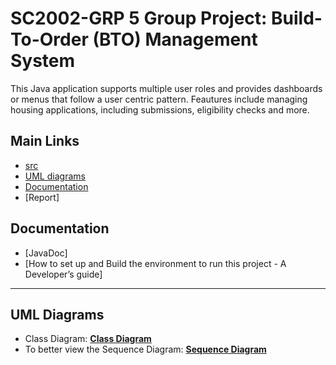 # SC2002-GRP 5 Group Project: Build-To-Order (BTO) Management System

This Java application supports multiple user roles and provides dashboards or menus that follow a user centric pattern. Feautures include managing housing applications, including submissions, eligibility checks and more.

## Main Links
- [src](https://github.com/R3izorr/SC2002-GRP5/tree/main/src)
- [UML diagrams](https://github.com/R3izorr/SC2002-GRP5/tree/main/docs/UML%20Diagrams)
- [Documentation](#documentation)
- [Report]

## Documentation
- [JavaDoc]
- [How to set up and Build the environment to run this project - A Developer’s guide]

---
## UML Diagrams
- Class Diagram: **[Class Diagram](https://viewer.diagrams.net/?tags=%7B%7D&lightbox=1&highlight=0000ff&edit=_blank&layers=1&nav=1&title=SC2002%20Official%20Class%20Diagram.drawio&dark=auto#R%3Cmxfile%3E%3Cdiagram%20name%3D%22Page-1%22%20id%3D%22e7e014a7-5840-1c2e-5031-d8a46d1fe8dd%22%3E7X1bc9s4tu6vcZX7VNlFgvdHO06mc6bTnYk73TP75RRtMTYnsqiW5CTuh%2F3bD0ASFLEAEiBNEJTEnqqJRYkgCKxv3bAuZ86bpx%2F%2F2MTrxw%2FZIlmeIWvx48y5OUPowkbIw%2F%2BSSy%2FFJcfxrOLKwyZdFNdqF27Tv5Piok2vPqeLZFteKy7tsmy5S9fsxftstUrud8y1eLPJvrM%2F%2B5ItF8yFdfyQMNMgF27v42XC%2FezPdLF7LK%2FafrT%2F4uckfXgsHx0iv%2FjiLr7%2F%2BrDJnlfl81bZKim%2BeYrpMOUjt4%2FxIvvOXIoX8XqXfkveZMtss2VHcN6eOW82WbYr%2Fnr68SZZkmVn1%2FNdw7fVC22S1U7lhn99DX78y0%2Bu%2F%2Fz07%2Fv3%2F%2FSCxLsOL1xUDPMtXj6XK3WG%2FCUe8HqRfsN%2FPpA%2F6aW7DbyCH8f8Ll%2BG3Qtddbwia%2FIn2a5kg3%2FxJVvtbsvvbfx5u47v09XD79maXLDwlV18RzfILT9X%2B2K7xYWP2TbdpdkKX1omX8iTH3dPy3LI74%2FpLrnF45JnfMf0jK8t47tkeV3tZL4b%2BNt8J%2FCk0uWSXjpDju%2B%2Fw%2F9Vr1Nf4XLRvyWbXfKjdqlc8X8k2VOy27zgn5Tf%2BhUllMCJ6OfvNSp0g%2FLiY40C7YhCLC4J56Eafr%2FN%2BI9yp7vsujfsrjfeepTkEd64g5GHA8kjEJAHsgTkoZE6gkbqWDP75%2F%2F1TJjX9VO8eUjxal9Z6x%2FVx4sd2bQrN7%2BEl2N3ES%2FTB%2FKre7xe%2BW7vR%2BBITvicPSu%2BuC%2F244qIkU282tJduM5FSPXdkqzXxSLefD3fPNyd4xXDS2LRf34q%2FiXfIM8rPtT%2F%2BOkn4SSv1utleh%2Fjx%2B2p%2FE5A%2BWt47XFDXouKRjqsXX%2BC6K2zDQbHRfnF1TZbkt1rWTzJJpE3x5vC%2Fn%2BxTfyYF3HxsgWcyL1XtQuTf1eGIAtecNX0qmdov7PndHxMWKsp0%2BIqfkqK4W93G8wpi9%2BvNuk9f3Udb7ff8QLz3%2BS6E7mYEqJ%2Bk%2Bs2m3QXL2938e55W7%2Fhp9qmF4sjp%2FthN%2Bkh2dVo8PynTmQ57FS27FTasFJO81uGCXrMpfqULRO6RnTLx3r8m8fk%2FutbTPfp3TLdvZyvN9l%2Fc92eTOb6998%2BZpv8c05xX5bx7veXdcISW%2F7hDhsKSTzevraoPbUHA12GCH2818urQsrd5OLvupR5VA%2FJ8K%2B%2BLHMbgWgVA2sm1%2Fn%2FBtJMXCtgNBPbEWiuyBcprqE2zSScNZM2afDzzfVvX76k98nmMFWTLjBt10zIhVG4xQUWqph4ksXHgrmVwvKXdEvUw%2FgpBzH5IeF3Jf%2Bj19t2pfjF6m5L%2FrlYJ6sF5oefkgc87qb2zt2fw7O1w9t7LFt4Up%2B6qnZ%2BoroawAdVRl6NED3T%2FcgjbdJTjhcLsMK8mlV8NqKB4ukJVnRSU3yMt79hvWiJ5QmeJhYiG6ylKS7m2JrpdUrnmk%2FMhtMqmQf%2BgKYy4w42yJFr1A5VlqlG7Xu8Ru14Lq9RI0ebRh1NQaNmL0xNkFvMG5FRC9IjG0cI7GJbUNhVDr1E%2BLI%2FS0Tx4bwzfLOb6w%2FxCislG8kbHrEl8pQvwNAWwIGuRqGbA5qYGnnPunkumD%2BwhDtxPZed7aR0yE3yhBWRCU%2FwHit9m4btHncmi3S7XsYvYK0Meahn5bT8NrBsoJx6lkA5pS7gcdy9VD2e3b1iqcVw5WNXss4I7RXDPtOL93gL8h2sZG71ys8qyzDk%2FEpu%2F35Rnw3jxR15Jr9yKo2Z6awIr8Ck85hliynM53mV7rboU5Y9Gd%2BpfCrOJKayxfwYb8pHrPEmtcXB0iuexJycicypdur02zopjeObeJeMprQchkVVX6g3y2ybMCvVtHVGLKEDWdCsOO66XWbUxdDOLua1bF7LdPtHuk3vlkmTU9zA4pVupPK9eR%2BK7seX9NXovmJOXMf3AWAa2CXvss1TvCu1iPRpvUxu9lePSt%2FFxulevT%2F%2F2KTS5V6qRgWLfNsu2MkvhArRmybOMnVstysN1ftCrSt33xUiSyDaa98KBVrh6muAL%2FmygXmTr3JeBFnRT1Nj7PnZODVxqL%2FEnL7KTIjAwpQHaZvsDgUZ9dWC%2Fm6xK9AYpf1aY2nczhqity2YVhPbNRXp%2B7li45OA55aZUc5zq1mZWqJbKAvpSpk0KYu14qe2Jn%2FWpmeUrpzJ0ZUzUbpypktXzqTo6or1pNAlk3gI9K8YnBexO%2FZTm8Bq5drnFJermNgE1qsy7%2BkqjR71hheGTuFb8e8vdeXeDA2V5nvLOb9hG58eVNOIVjjh0WNXqwmU9ltl3JVfGN7JXzErN3h0Tmdh0PzaZcUT32WbffJmur3FlziLmpmgxd5cvorp1%2FiSlUEaxmcyh0T4iObilyERyBaERHii3PxAW26%2BZ08hJKK48ClZZ5tTCD3YJPdJum4O7PxUfK8uMg9vDTBnKLb7HLPTr8mipvU1Lgubkl1bmp%2Fa1mb4AK9y93KOtt%2BqmZ%2BOHWLmgvwH5AjyH2xhRjHSxk%2Bb6x%2BNzk%2Ffrv56Tsk7HT1DPZt4LFdS7MQEYrniqtZMPcXZeGzZGZd3ZmY6T8l2WwXdmw0rY90epmaxSdbLF1XL4fA4BxaoJZc8b0YGTYEU0ml%2BUstTzbgqyVvKXybhUd97F1c7UE5nGue7dFLG%2BU2ZNVOQz4TOJemMnrYPkKjNLRNhg9PwUudGAOaLE9qxYj4ctza4Y7OhUjl%2BIlofkxoqolwYYekjh2bRDG%2BoONMxVHgj%2BlgNlUrJ%2BJXLBDVsD0wlu4NNeTVkBTQl2ZqakKiWnam5HEJe0hGxjNxRmrNHvhxk7cKI9sYs2Js9kJbDC3Y7Enkg9SW5utMR7OIiqkcv3Kdh8k7NtzYlIbZlRHv%2Bd4eZHB5t7mtR1wsL9%2FF1iXcxTwzh1nRcJ9jsc%2Bowq3flNk7FhUGCXnOa2U%2BoKyoH96mUExLRtZkoLbhp2%2FFDtOgU8vhfg6FiNW52k%2BzidDlro34ESq4gW6CNOo5AG0X64ouaO8MMq43mVxfJfVZVM8aLn2yWab7srbrqdDOsKibYSXWezMJWF2pBPOynZPX8lOCBMz4%2BWBz6xC3ApPev685NV7EMG7jxx7e%2F3rz%2F9R8D8%2F6mp91%2BfvPm7e3tu8%2B%2FFCv%2F%2Bdf6lVGmcP3bb%2F8c74XJ097ejPSwP9%2F%2F%2FvPNp6s%2Ffz1F6RnYLis97UjkyxEWLNMmPX2R9AT7kKwWV6SfIf50t8zuv%2BZclTZMtP3i47t88W8sdgPyJU4W5Rd47TYv%2FyYfLi0rohf%2Bk1%2FwfZteuPlR%2F%2F3NS%2FlJsnHZakcvLZIv8XPB%2FX%2Bku%2BKBXvnpP3Rs%2FPf%2BQeTDS%2F2pH5NNileYyKf8YuP%2Bb7PnzX3SssK0N9kOIyTZtfzQdsshkwVtDNlAUKLgw02C9eb0W8JMTkQu5XAfs9yvXql2VWXnqnkK9B8Wb1retyc7fqgQFuZDERiqWAtuKExl8UvtZ2vyg23LpD0HdHyhfef2kCjG3AOkWsZXYMYfEzMVBbshQ8MYQn47HeMPkIz7YOgVpB8qkj7FiBHKDyDle%2FBIXJnyoX3ED9VA%2BYORpqgRon7S7Mhci5ui8lmVCIiiUIcIGJidRwfBziNYud%2B1ehJ1YKGR2HlgBw0ySH1u4A49AiAStSBoRtkijZ%2By1eL3R6Iv18BlM8hDrhrWUB1stirYHNtmwWbZkQRsQuCMK0BoCJEUbJ5BrAUu0OsR1%2FxCGWu%2BJRtqKKx50JVH3XZakWPbouyVZuhkeVWrRszg0dTMjcBjqF%2BDmGkkcjntugZp1%2BbiC%2Fqq%2FQHsG44sRTkxGHE5zYEJJ9sa3nGGaw0fVu5%2B2vubUk%2BdNB1RfrEXWM20%2BSoPhu2IzDFD4SjlwesbTBibbLk8ia6W5WE%2BSbbFhJxtyvDwj9zlcQNOCaTgnK6EX400r%2FvnDcHeVXMMzxFRxRnisXAwLcrVKbqx5ujZYTTNgm%2FeHTvHtgISlE6iCVJRffUQeiDto5PuSO5gLaRbFKw00qQIkb%2B8yzag69H7m1q8eVMgmqnqXGDOh4KmTmvL1B0%2BE9etmkTdcy5ACMQDgmhkzVP5nu4eF5v4%2B0owodHp9FPy13Oy3V1n2ddaAH%2FrNI771DeEFrZtU89LPWZKmJqn7dTXdkTnBIZsps%2FbZHNSBtMzfmGoXX1mrx3VC2O2wO7xuXwFRgzsXmb4d%2BeyxpnXUAUg8x1vkveP8erhYzmbfP3qs2jq8Tmz39ALIftFiuxXX9CN7YTTYb9lZY%2BT4sCvcMVMzXN2eKu%2Fr4hTkwhK%2BUL5imD1VrRQI3ryhC%2BgupcjCrbt891TSiv3nIuyqhtLCxnIPkkW1VwPzrrtvaYDGa%2FkHfDKsv%2Ff1tE4WSa7ZF7tUVb7MFa3XuYrTVqcinuqEXsU50VWXmSBD5JzkM4bMPAGxMvlEW%2BAMKhBr%2BRWe%2FCRm5kRjXWpzExRM3pqizKZkdoKcFX5JvXYqsVDQkNWss3uMXvIVvHy7f4qiKHa%2F%2BaXrAhrwRf%2Fm%2Bx2L2UIVvy8y9iNEYcFSyIVjceqV8FD8sBeRzVgSzk465XbPKEK%2B8ArpuRAGH2SZy35ovHdFkslwYmpYrbocdjoF7Db4kjS5IJ3wxqqbCPwppqay9QL1h0R3ZdHFVyz0bJtseSMAH7DblzRcbdhGcctZCPswmSwSSmZDlxcUyVQqkOW6axPNSXxGY%2FRMtz7qtKmK4J%2FqGNrKrtHCjlnS6U6NsdtIfkhSG2xLUEcBKImC2MhwTyCAVXn5oO4OWNggF2PLJAxgASnr4GofCXJdta16aL0vQmaItikTZfpjnc0vcIUGf0F36XL5DN%2Bj841hg5Sedwk8eLN7R%2FnGFLJx5gQOKfQ8P7EUih412feDdxdiwT4YbmWNI1a%2BkFJ9aRFY1%2Bz5iewWpaCkDxuKRVZoBiAEwWXHsexGlp%2BoUttPItOawo86%2F1q%2Fbz7A9%2B5KMtqHT%2Bu023%2Bvr9%2Bev%2BmyVCZepAV1kUW%2BWBEq9juNtnXRAQineBygAroCjRAIbT0JQ9OqUkFFpX4t7fJbsfaCEcKq4sV2WE8g8csm4SfDRwBvsc791BrKz62xy1d5SVQ0acseypm9G6ZxQY9gD%2BmNZ9yfZypzKdcn6nMZ5ttdlfL9SMWCrmsUZBSh8pJsIB%2B977GO89H9qbW%2BJipgsVbMI3VdFyEHylbpWtjlrGWLtVqUinL7s2t1cFE0BBfa1040X2VsTsjmXoHs6pbuKrfaqvaRpXzssqIta65zMQ6FLEyqzoT68Cc1ZmJVQNndWZi1cFZhcQ6r2JHTjoT53DLmm5vgf3L1yKYV7YnwXJLe8csbbcaORNwjev0eXvwAJzGgNejHkQdc7j66wM6vec6iVqjHoIAJJ27biDYdWGrh9DXt%2B0TKvpxVYZZf0hWzzWyuhua787x4s3vN6j8cvBgJIujLACULI7b34wHW6Tb9TJ%2BOTcSqEq4RrxaLJP8MN7YHDbPK2PPJtQmf%2FhxqxdceRM3CB1O0lTSh4mqpDWgNAiaCZU3%2BbjJntZ1c%2FRIOfDF9j5erWhZoNvyw1G9Iob9Ot%2FN8%2BaM%2F7HP3YoJvV%2B1zSkdraJMNaGbeJe0zIh8PfaUcocGO6fSxyH0Gp0MC48sy2NYuFfl7dZThz0BC69%2BqIGFTyhGmtoKf6TJd1r0drYbjoSlE7uhDLxqDF82XseYTPJLPTqvnOo79tqRbU0j8M77b9gbpZUcL37H2QeoFBIyf7diTvu3MKNcOM%2FrBRbUxdJszdhZRo3cThbucWsJIUykcj1B7xVX1HqFayE1nJZApzAFLaFN2KZkmC9kJw85ler95%2Fdvl8lTsjoBc%2FZ%2FzTGe%2F53ZTq16OciH8mzBSYYwZyPSmA3lT6zizW9rUPL%2FSFF58TV5MaAKXSyS7f0mLRbZwOOxClw9OWcLP%2Bcc4vjca3taPud2mmjujfuQVzvpsUqDB5v%2FM3kxFYKPn36zXx%2BDs7i6r0%2BAbkV%2BFn%2BCIiyqKglQzTkS%2BddEpfk0VoD3m0MwZs1ZT8Yyz46mJKXzgBrBQJQer1C7unqekndkff1q4TrHhncf%2BtNFNUdsUaEZfRFXvjcduN%2BmT%2Btl0seBrh0KxM%2Ba5eKzdAt%2BiNcsP6orHIzmLWBHvSFVLZk08m2kdSEDxItFqZplNQVsvwYCS5WZKhmDNarbXom7lTeKm9bo1csuntGJcTEnYA1v1xMEjrqiwFHb1mZ3B6LADrARg3Vvr8oIo3odYfpVQx3hfcv3KLLP6j3fL8PQP2vv%2B55%2FMluG2FOtQuyW0Tsmusb7EdfqHfqYlbvGW6FsqIau8ZjI4pfaz9bkB9u2SUcOeFLpLW%2Bamx96cG5d77DdkLkD%2F1HMe9jG92Hzaf0joizTury0a8x0%2FwUPYUxTvxCyZ%2FFJmWmlbECe%2B5QuFmSM602CpWF8l49HMFTuDR68KEElQxWPHwk%2FgnyVZEKsVsn9rpzEWakDNvLbC8ww7Mhnt3sQsNgRMyik7uzLl22yAzQyDFUEIqrQzq0ty6%2Bz60vH8tpZtqD0O8PGfZaN2657RGyc8gsjbDzwh2LjChKhgY0PxwORAWpnKB21E%2FrIFIgMEhas9YpcGKmmTFgB0IORR5n%2BaIQlKhGmmbCwOLLyX%2B6py34NH7UvreL2PR%2F1vPAA%2BChS5KNG1eEQMj8X9eajUB3mhhpKHeYw6jlO%2B9y4Cs50bpqVW5GrXBf%2BKsWDBUvgybBSAtdmMeuhzpidqqLimANYUJUFp7RaOVQ725suxKoNi0tqlyciX3AzPZcbX2%2Bw1LGHU02bRqwQkBD1oKQ4nCr8WnbtROwBgR0GQT9q8j3IRKmHYDxq8gXUJDD9%2F0930x9a8QJXQOlXhY6Au2y3I0UQBzLzKWLENn0Xt%2BqFPQhDQsymO0Ah1WjSh80p3CPs9qZwMh%2FOdg%2Bz2xfsdkP3usbtjpoTKfe7aqtvN6cl1aUKqyJtMePa0V8v0vgpWy1%2BfyRHksVX9LcuvVDXtqQCSpV%2FKAqyytMv0c6oIqd0ljCyImYpiknavUIqJgHLe6HEPAwoOI%2BPHfY1ergzAH6ooYwe3wWiP%2FLaPfqBBRt7gjtYo4fnHbYDbh%2BPeagcCmDmcWRnAtFgZwLWZeSwJwIDqQ%2FgSOBiNP0BWQZ8WZhZo6jGdXPfVrtZvOfzQSeDxbw9bVNlcNIeq4jjuFZf5h1B25wfaiDmzU06Qu282%2Fct1HaDHn8VsqbcUwwW10LO2aEV1%2BIIzkWiFj2uKGPe1Rbih6xJZMxPt3QgiVT7lKwJnWVkvScWeqgha2S9XmJNaNWcJn1Ff9EYTq01rQXrGel9smmc3s83178VPzEzv6d4FT%2B0z%2B9D8RMz86s2%2BJ2wL9uom2hyCuU%2BdZ3C4UG6zJDac7FzCQkQjti6QUVP6F7LN%2Bx7LbN4Qd7NUJkB8viKGxqcQ8nvDM6g5GiGZkCyx7htmJrgKuYJt2py8ouWSGf3c3JijJR0jr8lptFH5mAWfWQGRtHXYhCeTLZmgIC%2FFbm8beeI6g04tJnk8KYdHXkK2VtlRaKTsqQmXh%2BMzs%2BkDp4Xiso2T%2FGufHqe5Hezv3pUFIG5NYeD85ZdGLEfINHhaK208%2F4WbM1y6KreGBOe1WsbmUG8oOtu5vmb5Cmr1iCfwuiqO9yAyXFKZpp3L7Xui%2BmKFtljpnh6%2Bk8AI8oE9ZYc6mtmyrxpaxyB7AmVWyrtFHJWcVI6ULx%2Fb5k%2FuTkjfiSPKJnASXgDhcR4LlmFkZWR2hy35%2FIzibjJtVPTSBpvLvWR8oSor9puTIFhlmqYWZADM%2FxQ9v%2BlWkRtInVqKsarfWlK0Zr0%2FPY%2BTGYjp8cuublev1ReuD1SmUWttCR27rN%2Farw6vDBBy%2BH9U0hUTAxFuspyIBtNRz97u%2FrrOd28nJRuluTvnDQKunJN1JnM4a1BIRfKFz1PyhfO16O8aNAon9y0MNsvHp8mLfKpA9kcOdN1YfFzaiTXma6ooptt6WO63dJS2RSKfURtEcRKI2qRe9aryEYYhGevKLJhRWf1KFs8fHVhurnhVcTdpENt%2FQiEK7rQT6OcJmFbkpGGypKAcPNGiZu1u%2BXFDgqoGphUQ9PPOsSlTxYYoUlggOozft8aIYGNJCMNBQwHVsP3vDGAIUrxHU3SRPUyJKSOiETS7KVK6ILSTVb%2B0M5ixXxWRwdEqWbn6SiTAGtG9s%2FIg1EYthvpgVTgIDZBjmK3eWqhGOyaMShKvNaMwV6ipqFsZrtUGxlNNJ5m2tXRoFTBA%2FeEkw9plh9qKDjBzvO%2B3w4nHwWtN%2BiCk5HShL3qyAaBw0qx6ABsI%2FU0xAqMRiRWBORMAMWMssSKHMSqZprKyEY2QFgoqQkbQAMQ3KAJYVWxjFER5rr1TF%2BLVp1TwZkXdCvpME1N0aYZ41MHHjDxw77GVwgLJHAjDQS80AHyOAwlwAtppUjxDbqAJwqWGUtTvCRFrlmbK%2BhV9fwg1EjlymKuQaTBgnN2BAvOKcs4D6qR3FBDYQ22%2FfNlWHOh3im9IYDvEknucGDed%2Bc7iBk7BgdAI4reugANGAF6adm9hWgJ%2Fbw6QF2aS5yjByV%2BbXNMIUSQKViw1Ziy%2FHW4Uh5wKM0lCBEyeRKGwElYFPgTp9EqXMOMjxD2tAj6OwlhqLIuv3sIpUsgqfwSwMr28hvgsozjVkTNfcHqtbiKK9t1vDoTBn4IK3zkBToIreV1ORAt0OF6jfU5arEFxbO4aJ1OxQWBDFvE28ccwLYash2XLYBuoe7Spy4eu1iX0%2FXWGOQdYQRA0vt8IYK%2BVV0F%2F%2FgHSY4XQg%2B%2B4zh8oNsR31CtWlDIIMzJq3n2bTHA2p1IVjF9qoqhyWCRIITKHOoLsdCC5hI31FBnDrbf8KTmA3t4hzPKqQNSqZ58otK219mIu%2B%2FFRGW0I4H9BA5H1E%2FzbaPH%2Bb4lVmJfL24dXaf50KsjkbbcxMYRtipVtU%2BUDfTrtYlgcyHLOgQ%2BoByHYJYPwDN91DcOgTuK5EYaLAyBdtSozjzb%2BQDMqhnnpEalQPaJ8oE%2BbGDSBoD6aZE62EvqJeyOqhQ6zO6qshHVlnv7irlDF0VXcWeHHeffDiRmN9dNoOsNNGZdUpZ%2FhBrrTnO1BPP1n93yc1UAOjf5D6oAtG15ABCoOuirwS%2Biso1JwtRX%2F5nGH83brmvbLeg1CH0%2B99YV5t5CPWfAbRd1VDCUe%2FtLhoe6JtsSn0Te7fM22bzBMNhkyyWtk%2FWZvTZS4ZPtfbxa0Snclh%2BOarHPEEte5%2FLFH7HQySLdrpfxSz5DmlBLJjPaDObaCIRD21yIjsML5iq3hEnUhV3VBuTQY56tTOG8UW7hOAbPOGxsBaMGKulq0GCdAPYkDjWFxAmmHUhyK0IYhQDv0OTXcOZjjpZwIebI8%2BwVAQVO5HeB%2BBQcnlRZlXMI5cyrug%2FE4Xj9YA2rYF90u3emiEBKcWMNxzM49iTJFok86AjpfIeMLUWO77TdYNJ1Mp%2FMNHKuDp1L6znYTlhnUlXvvaNhVK5qGG%2BdUdn6GBUXwfEKRsWFcOhjVI4XgkfJjmx87kW73hHIUr2rjRLfYJJRNR8dzc6%2BRtx3KIMcgq3fk37dkrRFNZ%2BQp8%2FbR583BW%2Ffvnj8DRYl11m8WZyAzw8THV6h22S3w%2FRfVtx7x147qhc%2BQ2ROgr2mzQWKJah3EiB6jYprtFajt1auMf%2BpoMsI%2BXUsLL4NC5LCu57Zzo%2FVXODvyvJ8cNpv4WXiVywq4q3ututGEj9uZ1sAyychS9QpxxEwSNvV5mtzm88%2BTfDHfX%2BMRrZ418GEGL1n6szYj5qx7yl0z9WZpi91Ep4aVy%2BfAafzkbvcmbefHC8PfVoPp%2BLl1Idb5%2BXCAqcw5W5AXo6mw8ur8uczRzxqjsjvc2Mh%2FD5cqBtfVOVZqrz5JHlb5MCGjpYgWEvM22B04oC8bUJRO5iij5%2BZVW8tcoUdxftdb55Xty%2FbXfIkbx1z3JC3LQ%2FmGbgizHsCzEMH94CQF1WpMAT5D3Fab9syY35mNh2ZzROmoHP841ItLPureddn3s2pcx%2F8H%2BQ%2Bgii06sCPbRehj%2F2IotDmo%2B3a30XakHK9yCgC1cVdt1elu5FPtqkYkpf6oDqqkSA92wKpQsjrWyHStjhXtQvTMHSXqHJFgSXNZN1UoooNBVUuymhHXHpsKCPVKu7D9usFrkgAh4XaMdIUtmaa8lVjOqr8fDPhqTDtHk886Ev5MBoE2doiOLhpW5LwCtvmCnh1v%2BXClsRwjFPZwxXFY2jG9z6mNPQAQp1%2BAC2Gc32OW8hSaQ8L3iYLH2OcuOgSeNtdx72M%2FH4YD0LPvfTY8XzvEvYdGw7mXAq%2FJOwKY5bzwMlvAXzrwvUkq%2BDCG%2FCSjtEchzoRjCDfZaLJ8%2BDKyVefNKpWWgGXumv3VCtDWEQKaao%2BiTHHSXFHBiAHTk7hFlB57kKCUm4BOt8gTbLnlrgtyX44SHeroD5UMTwPYrmHnn1SWIaJBwj1L0wB8yRsyBYGA7PHgUBSrS6C1We73yFrVcC9%2FzitCmhd%2FFGBVvf2qPp6EKsRS7ThqSq%2BhtMuYSMC%2FrBF3a6FnQj4sYbDK5cEISsqB1Xk7ndEssxOP2i9QRdeu3VIHR6v%2B%2FJw8rZZPoJWbHRMVmxVs9kMmGFNqNeAGVaF0ghmF5qibpmL2DI72IoykCVEQk9Y9zsimYCH9jG4QRf%2BjVSJ7pB4eFLqL%2ByciHrXasZjcSUeXeCPGgyCIXT62hJhJ5idPY6469ZzVYO4U5Z2bmhDaSc94TkkaVf5VkxALYJ9B%2FZpLd2dRlAJtrR5jaBNh9yw3YkqukUiufgCKD1uqdqIKa8avEMXA%2Bh2aqulco%2FM2BQzjqCdc0wX5gabYtkW5270%2BjqHsYIMgc6NNRzQ4ZGMZ4UyoMNbHKkQhsUAetxiRxJDOAygsk1Zr2agj9kOuifQxy3RVWXfGDokdSBJv0K3hRKKiyQa7qAGTtuXCkPuoKbHLUjSiDLiAqC632FJywBJ7tAEXfrUkaHrgBiJKDJf1mbaDuAQQZeRBfPAlbVoBM9QfF2NaOGkbalrFp4wwzt04WDMQ8ua4VmHgd2370av%2Fh9jK7GWqug0GV8UWsBWtYPeAQ4c7XNDDYWyxkJTzfE%2BTvsdulCGjKAscNnWyqo24SUKI8YutGyJS8lI7O60I3IxpLxLh%2B0n0192BVBP8tzoUo%2BvlYNV6Lvlo5Rnx92iC1iihFhdwNrHz3ENxruHz9VgagWdii5PwgOrLtVM9iu3myLFe0g1zimhKNWGo3UTYS%2FYYgmUVSsJndsOOFuPInRMtG70bF3QuwgaN8q07nCRY7rsJCsA9TtlboyI0%2Fn8cfwF3WJYho3X9h27hsGLqk9hbyAiDojBUQHRM3jCHobQlPL7xrhEFjSluKGGAqLtw0K6suAzjyu9K70DKomjRIv6RqJPbFSHLLGg3P6IBYf0E%2BtQqAxLo91I4WE8r7%2BpH8ZzrjptDg545O2N464wEcFyGfgBCxkraIdMrVw8G2ltY7j1itqcQm7EYXjluRNXroGNMpw4ZKr2whmO3k0EbACmHkiTZffqoA9lS2fRMl2i9iekuSGrd8BWxDmaFWtHdJYRMIUV8wUmNlmXjBgz9qEiffy2gPRfZQghc93OBgWNSb%2BDz%2Fkd%2Bpo7IewYr61xCN%2B32ZG3evda79AEMyoKx4WZF0IH9yusF5M9BQdEmVFPdmTBDJRq5M5OBQSlHDfUYKKp6SS4kQN4TcfQzXdwh1WSG6CfNBwlziIwkhzuwBpM3TXFupUVQivLOojSZeoINxmBAYMA7QhW9VOXo1w4LBxqKIQHoLkoIiTRPjfuHE3i8efvkDYw9ThnpvwOwBQkZS8C2NgxHKXERIA6cZFhTyEiF9aLsnpGhRyV8m3yrCHiwrbC%2FmoBFNbcUIMp33RxqydJ0BZ5Ydh6hy64GYkuQUXvy5ryLbFxK49SPX2vPCpwpAd7Uy27qApA16TxC3PQXyG05fJ%2FMKHNJZqPkhYXGIlfsZx6KGMutV6lBHeL1RobNEhVapn0s0Z8LFVf1ERcBSZdqOGf5EmrI0FEe%2BO4jMYst7IHhh%2FCoH7kymRPe1C%2F7QIv1PTPOdTxZ%2FDwLrKHi1CBBV20RahELm1eXD3Jk%2BCPC%2Fb3R8kKDcYMOOnpZK3Jx7B%2B6n7RL5h5ujAzqBxGMIPU9vseJ0Ywd5MfajCYwZMRX3YyYsNTG38cMdctSGXg2viu8%2FqY%2FZqflkkouOgXLjZZEBr1kHBmVe8UgCiA0NCma3qAc4TSSmBO6w26IDhm3MzeP2LVLbp%2Bbsg%2BWKm7LoGbxbJ7xU%2BPgT7XpKLpcsn9fSWgz1Wz5SpwDyYBwaRlBxRBBKtqdr0hlEROcy8Pbng1vL%2F94%2Brvzed%2FRH9amf12%2BWb518P%2FzS5E7pqiz9Ii%2FabUs4z5HeAL28d4Tf78ki0Xef85Arrb8nsC%2F%2B06vk9XD7%2BTtl43NoHLLr77syRSt%2Fz8M%2B2ClctLfOEjaYWaZrUWYEM2%2FPLDG%2Ffduzbkqjf8CkLHYcGBopKf1qCIrLA0e5iGX2HkNoORiY%2Fsuusi58GJ7%2Fqb8J33Dg2061yFlCrZqt5jkrJJdtMtXZve3ORt3vQBNj10qU%2BgddMD0aY7sCXLYJsusp%2FmTR9s0yPLCWCHHeG20%2FLYzLYjePg62LaLdPZ524fbdjd0FDY9EmA99HRBXRSrbaiH8JtNEu%2BSsnX9bbL5lt7X23oeaU%2Fhi6d4FT%2BQNSKNT3%2B%2Buf5Qfh6ns%2FDFuljvT8maACkjdgGZyEfu8kjzWWAaeJdtnuJd2Qg4fVovk5v91aPa%2FTMkJPvzRqIgfXBVt%2Byn0bpTYwGxXS%2FjF3mjeB0Pf4xXi2XyfrV%2B3p16p%2FogCoCMcYOIxNNxYsYSqZQe0iRmbFG8lCE583aR7m6SZTLLmrFlTfblC17nzbZ4%2Fi%2FplnDz%2BClHDPkBntFvxU%2Bq69JdmJosPDyqwBy0hhHlHu27TbzaUmZF3qr23ZLwFCzKN1%2FPSSt3q5Bb9J%2Bfin%2FzJu8e7e1e%2B%2BOnosu7xSCcPKAZ5G%2FbwNux%2BfykXqyBV53X3lfU735qrwxfa8%2BIoHLTn0f0VY1E69eD05DVwAhj%2F380lanr02edqUVn8iOkrjNpc8fYzccso%2BtM%2F0hWyQabKQRBm1lhGkshidfrJUYa8W9BlnYl%2FOqoVh%2BzKSHdVcLvcKScwIrvurezyJpFVk1kIXiCECFbXWjBYIvhhFbzKfHoQquAWwmm1a6Gqu0swUaSYIfCql8haVWZ8eERT80zMLX962JDy%2FnA8ZjTs6IxKxrDKhpsnwKn6pwoP0zQpmM0ByWJKaGFV1h1KnEBlbSx2deyBDinkjSU1ZrSCfYpeUi3ePAOWo0I09Xv3izj7XZWi7QfWh6GXOlzIjKQyDjK5XzeEsSya%2FmZvXYieqWUiR2Fk6c8oFjdbddyHjz1F1XnBW9mdqCyoHJuoEEVnwN7jkQRd5QVcVg0ezhFvDlQfHRn3%2B%2FZw8OSnpL%2FkW7Tu3SZ7l5mR99RvSVmCu0b3RQ5OcdCzizTqWrI1lmmLWKZMIN0OJbZnGRh8FD%2FPknXJ3SqX8YYVTxiH1A0q6e1ZZrPRMQ8VoybgzFYG6mf3HbgNuoIJHuCnECq1Mxr17Z2cp1Mvn7HraqFHiigg1xRaqTQuoVFe4ZT1SaUG4nNnftku323jHfXWfY1XT3M2tocgzmOutNIe0eh8RyVi34CoR5HKsNn%2FWfWf8bUf%2FzIVtV%2FIk36D53SFPSf4oQ42bzLNieXtGtY%2FymPfd9kq90mWy7pRD5yl49q1THbaqS581YPiup6zScSM5tHkfIhrjYzt3qNCbD5P9Lk%2B9VqgRXU5cvb1V%2FP6SZNDjtX46xL7LEGVt%2Ft%2BUm%2B5i%2BQd73lLk9%2B3TsyqTbCO0AzF9q4Bu0UVZKaxeEsDjskF%2BgTh2ha4rAeG3u7i3fPhy0POyYPWj0k4uG9aCmAGre6yeCYeeYJ8kyaYV3FgboCnikMakLaeKbDLTtpKnBbfsw2u8fsIVvFy7f7q6CJw%2F43v2RFAVh88b%2FJbvdS9oCIn3cZuy%2B1pvRn%2B64P7Z3A%2BnR36Lyb9R4NrSZXvUVD6w%2BlLRqU2zG8bp8nVJFmzzCTTbIovSunIxur9dgc6%2Fu17%2FB56WZrrBN2%2Fftv5S1ngjphGNN41FvMX9LVQznGO%2BbaeLLVIb1JSgfjboOfnb9bMaf9W4w3HzXCOjUx64nELK3AP5KYnVBtFXKc%2FHKKpzFDHIdoCE8hlF475l8dX51sMcWdq%2B9HrRYGt1qzJXVyLD6yfMDikSDmEEUiFq%2BtTjbqWtpC65n7X8%2FJdneSMYcnfOjdsOnKjHZmpTMrFYYviVkp0ha%2BNKHk5Px4cR%2BAeWp%2B%2FJPlpm37PjPUmaE2M1TQBxaFQt1U5OXXVtoVTSh1%2Bc9097jYxAy4ZnZ67Oy0eddnZjozU3VDv%2BKuUu1UW5gJ5dJTYKZvMLE8JB%2Fj7fY7xvfp8FFSf%2Busqro1Ejbzp0I29Zm9dlTLTFocigjsXGUhiM%2BW3aaZgc8MHLkTYOBTC5v%2FFqd4h6rKWCfkXsA%2FS3fx8pYY1wVSinP043pN6k5o2GftARHF7%2Bha7%2BBiH0i8xIlxSseNVDmlNr%2BBM6Her7fPd0%2Fprkw%2BOB0OebJ5PaL9Pph8nj6pM3MlgrmKw1zFwZD09Wiq0r6KlcNJX4cWIWWPQQNd0ndCMduk8%2Fose09F9vK7PUvek5Uedck7i91XiN2ei7dIvx3ey5fiQ5SJ0PDezGuemrYR2BZtClvXN1yRvmFF9KfDaxwTSlO4SZbJLpl1jlPROUT7PWsdJys8Z3t%2FVjxmxUO74iEKTmxwc2g7ZJhQ4gw5pvtwJPXLZrVD9WCW3%2FHzufZVu0hpncCJMVFhUKKYiWprrO1MKMI7j3VYLvlolqZ67UfKVFuVkaN4v4atPsEKH9LYpePmiUEU2pcBCGCJbJ4tIppdOE7PPmdCjWCOr0Ku7ianJ2i991HEj7pj31GU9z2ZRvOzH%2FQE%2FKCzMQgUH6D3BIJSyCOnONCBJ6P3bLf4xrnY4xG%2BH5lTyxafoC14kmwwCC4Rywddca6uLvvv2rr98ubLz%2B8%2Ff1tdPazf%2Fc%2FfT9d%2FX9jcws%2FVjVvEBu2bKq1uTH84fnVj4TaLnJ9w31eLq80mx9LdMrv%2FitdpEW8f833Ot2a1eJdjrNib1aLcXhuxm8tSx0Fs9b%2B%2BBj%2F%2B5SfXf3769%2F37f3pB4l2HF7YXKG5hDb22XwJVeVvL4T5mKalrSdlFGFFHeMkrPMsJLt2QHad4h%2FLWPYXwo1U10%2BloyAIx2QVBc0Nhiohfaj9bkx9sW%2BYdgtqyHiofvafeYsw9LVcr2Z%2B8m51Yj%2BiVJg0wW%2BwgKuRu%2FY%2Ba8SL%2BXmy8vP2xwzDayq2V%2BkvIUVuDps%2Fhthmo2PJ8KZBqWQ698J%2F8gm%2F59MIesfmnl%2Fqnj8kmxTtJ1N6Dx76Az0%2BQSzgRi2s3tICioMwiPE821FAsAjngSVFZGVTIIvb30wdkX75skx24YxA2YjcbhTMfUeUjFegt363D%2FtJy26FfcSD8UytiOZDnRn05ELw2EQ5Dk5mnzWEi14dsAYY5qXKYyEeyoQbiMJFrQQ5jO%2FqVEBvN3GNALcRjOIAM%2FYeraviChjkNv3QNMgIPmhCW35sRBLKhGhjBYEhtrtrwaqTmJxiEFeQHF4ieYLieGH2ft8lQyMvWyYq3zBkbXkFq%2B9jIVEWQSLzuEQwkuATBE0EjFbYKYjk0qPhHFoRQ2BeNli8bajDfQNjFNzCq4i9KJFdBWinT7C4esVeLOD9iIIoVa6czTCcCN3UtmIpJI8LPB8LPDXoLvyCQDaVb%2BDWnMJ688LPsuvpoXbq22xlZNXyjTgDvA8nXSDp1F5djDnpBCL1Ffl9JF0TQW8YNNZCkCwIXPsnz2ucWgNekbKLRXxf5r7zBtttviLyo9QZNRnRzZ4vZiO7hgvMZfmZ1Z2fjciVEgaOgEHiKXKmk5wv8%2BoEdshpo8WkMvoXswfgWP9RQfCsKAeRppFbT3GzLsrvfAh2BvjsVO6A5SWjK3IfOiKBROCPyxUURNkWmYvsNITw8GyuGVM0UHpO72XXO1s7WqoMF1iWBdPgkXsP71D2BPXifhVjeh7TxvsgGAEcOLMCqbC6hUDbUUN4JTj8KIomCBPmy9A7M%2BuDJhG9FE2F9hxlDcZKszyKZZK%2FkfhNjfUgX6yOcz3JZnOrjfIEP2VXQl%2FNFHBOFQw11XOq7rF%2FWDmWmYQScWAp3wHNkL5yIzlfF8o7h%2B6UAZqwyrw9%2BSxYwFoSNnHJAaYk8H3TUVLahHGCOYT6iy%2FcDNRY66WbfD7S66Ny0eloomY9K95gZsx4JbNyqUb91ibkOiwAXGQ0KUhJ3wuBwVc8rJVEzjlfgw0R%2B38gfHsfcUEOBz4FC07faBRN%2Fh1viQC%2F4RG5OAD5CivKclUYq5HJTSDbmapXc70iHlVI5EpNTEwl4lInW81XKS%2FV0FXxRVyKDsIn8qNIaKYprcLxrS1jVuByIRsBIWRA9ojfDg%2BA5CuodfcjTMkwtHYoFhfRgjc6ZHu1oZSjCRjT6pXn%2Bw9p5qYPawdF2Xgr029BxJJARSveJ4shVzQcbRY8O%2BlqlgeNBXVUxfOH1ejS1rZX1aORJzkQNad7CthWasXpRpfVUYPVfF9wQFVFIr1bHJwpYo7o3DBLqL%2Fd8bihXl%2B4d2BCwEnc4f0d3bX2i%2Br2wTvwIxnXAOpa8VyI8OjtAkewegEgOAnB25Fi9NVt4RDaiSI4i1D43QwLWhJGI4cK6tjxXgr490myfBVpNtuoGmogHjAA%2BZJt0LKMInIUHln%2BJ%2BuEvtKLg0kHMeJ7lXWKEV%2F9RrWPoM2sXCtBIInK5O%2BxIcnITwsN8eIcmCCs4yHTYs6yKLENwqzmLxTFn0h6A%2BFSNyDcrPoFW6yBYIUc9us6RDaVLfDp26LfPjRefbku4yGDY61YtZjDl1WWw53ivST6btPPVVxaSRo1Q4OpxXOgyVXe%2BeiDzS1MQVxCCMAPHaQszGAwwotipEYQVCxjf6Z4G1m7tHYC0UoWSWWkFqdLtGw8ZwKggfiht0sotA0gnJq2ElTxHkFasphjJipsMFHRQA2zIGY29qjSNIccsk%2BjzXSgTeqPPh2nXujwtIeyg4obtZhp3RyhzjMJ3ATdoAquJY0oGqOrH99wBR3gQBxyqBQyMSsQQijG%2Fv%2F0G5RQ3lDaJ6AWdJeIY7k%2FX1Pkie%2FrgoqAdah3PF0PkTh9%2B1BSYOPygSAxhNGzv2D5%2BKG3wC2QyUaCQMoDVBL8xz%2F72eAnMeTzkWRuOyWI5DkeivSNZYTk8fqjB0tEgtdMnNSf4w5N%2BJLmDT64Dd2jCR7fTOQ3Zov0yLiblQ6SAUqjeoSpoSqrIE6bKHdGBRngC5Vq9ZY8Ha%2BlwQw120AYPCSKfKehhLn3J7XZQNlB5xgkjQ72ChDIydMCAq7fM9Y9WhgEMo%2BKH0gUD%2FKQWGAxG4ibOo%2FrIC4ET%2FSCCIpWFyaQSktzeFUhHDIoMYZwXEBzyO3qEUZ5w4CU1qyfPK%2BwD5BPKotUon%2FBhqrnV198%2FIp%2BAaIGSVQWRkkguQ4j0uuXXGzT3rEsEUFnrhDJdVB5IqxIIJa%2B%2F2QdLq3FDDaXvwv4qiETUt86Naz3gSuRk6Iftd2hCZTcnpQ5Uqp%2FE8bA8gJMA5UwjdVyWJHNBYn18xFCNVzrVtEAX4s3vmz7IG5C6TtAxdG120oFjm4XumF4hz4SPlZi%2FbD6wE74qhvMgxbFyCoRheQyjO%2Fv7n2BrEH6o4UDNcj0USWrr9AF1ELXeoUkej%2BrGpfKYC2PzIsmZfR2cHDplFakmWo5HOeXBLGJdDrG9xTDsZ8APNRxiHfZJSJZvdDCI7ddT9%2FWIZbVoN3hVji8qKnjUUYz6oHiiYd%2FTsnkdLu%2Bht83LDzUcYl32Sa5lWHEeDLHdfMPDKcVsXrBj%2BwMjVhbsMwXEqvfVMipjOZj1rdofwvYZ%2FFDDIdaDT2r3HR8MYum2ji5jWTPW9dHAiO2lKU80ktWwjIWhrP3LVHowTlBXmUqMWJ99UnA0iEUCxA7YXayhdryoonsyRE8eTNK%2FENixjCNepg8r%2FPc9RhWB5zUptpnex8ur8oundLEgY1xvkm36d1lwk2C4JA08uHd95t3IUa3cc6%2Bdgb66GCjWY2zEUq39OgSXo1zYtDy7frco7aCrKE8WafyUrRa%2FP6ZtQQJ5WkLHs49A%2BewjRFyaX1UG2ZjwMFO0xWWLtjhR5Fz6gHbUmxBH3iVifRO%2BF5EArv1%2FWpi%2FjaW%2Fd4lYlQ3zZvvSbj9bFN4Yyu8rXlV2myZx0O0cYhqAC2bAlYBj8eHa3qsA514CtWc8wLmEAMC7uCqA425UA5zCbZoAZ6ZuEjCYsL7a2WB6ZTY8X0KtV0BdIwLlHg7VIFqzpc%2FgKQJfi0XZXrLROFVd%2BDJnniwX6lDKnPndXJIGw1X5amaOewgnBaqodE1mKPKgjPqCEh7t8UPpSgapwvBaon%2FYmBw7QEwBND0YC7o5EQ3WnIAAc8IDAJhywrtRgMG%2BbFH%2Fs3MYRc0NpQ1goJOE%2FA4MsGAEgB1KB7XBtMSJQsywZgkx1t8Tz2FMmyeeUy0Dv70m58GolgEyjUplsSfQLR3zPhcpLum2Tlv0cYGeVv8jbRg2xg2lTfRFnuyAzIxuaaTtUhSBTi5F8uAAbZemVShXGWA2rfhvBGFc0VmrbzGzyEKyoQarL8M9yWovZsbdgRxJQ6bQk9yhCZPdDvkMCz4EBV%2BvIp4j41K17tOkbD4H9XeqQLBwQ2krNGPLBZ8Rm89AgyM%2B%2BFlW8Xpv%2BJXV5OuWX6%2BoSfPZCgdSdM2HhFxVYete3wZGUnJDDYS%2ByOLyIiTWIHcHciRO0MiGqq0zRk3Q4GD65gqF4gE4QumCTlwownBJrzcsYQFpfihtQtGRNPYUWYNjCEXR4XtT8COhPwZ%2F7cGPS9Je%2B2IRb76et8RB5n81f18ESlrk0RfbHMpkaNtf%2FzgTRVC%2B5SIoi0l3iqAcPqGi4iSVxapWmstluQq2Tw6Aq6hnExutZgfZStDbyRRAtsINNRRbgRkarj%2BKy8hEFlLfyhv%2BvuNncethlN5QL47avfSGRUp1scZg8VGLawlW6PX7RutElisbaihchVypH1upWGr58wuwTPrCwenijls7laCKUXAvDiWH7zAygiLY7d7vK4siizvS1CWLwoBVWGG3ez2yKDRfm009MFsgiw4ANOruGrOggQqc27c8W2RzvYt0lWcL6Rl3JYnRCCHWITps0ByC1aN88GcWNNAvYfU%2BYYCKnhvoOmGAksaxxqjhHYoOymfXyFSsPC5B%2FRDCb1Qdrr2sPFIZS5tZx0lbD8a3TZJxgFJOwAvbZNaNYMeNeeLfK26mnirlsSgdKVWqP84cZWHsGBTG2FZjs5FQ75ONyIJlf3W5SiKLS%2FyQBJNybhzbl3RB45gNvEOTwDcQINAvswmcCsjU46mCzzUZ%2Bx1BOvZ7g89u6k2hHXy2LIGJ677d4w6r1IT1gu9wTvu7SNGR9UvlIoNGo08jLrWpd%2FQpTFTgh9IVfYoC5LTO7WCiT0MTCfhHBz3laoFmoQfNuN6dZninKTeUNuhF9rFAz0CfOFHfa08SlXqo2RjKp%2BpmQQmdsmgwO5AfSls2hu0cCyiNV7g4BnmoXKHeLPRg%2BHSVgtEderB0NjeUNug59pEkQlHuNXYtqIh1w0j8m%2FUITZCd7wRRn2MI8y5TZby60zrzH0595YYazGkDnyQFXwSkuO3JosfhM3rc4URjAFwUvjNQsd0BD1XlZ6c9CvMOHlbex3dMeFbI8iwUHkACJ82OmHZUeWSBs00n7HtMGiHI67ihBtMnoBLkyTI4uTsC2ZGOC7WjzneME%2BtO23WNejBrXYY%2BTPYMR4tnqCtCbDxG964frwC4cvNJk0mikWchVi%2Fm2kEqA9yDQeeOplDdCKbQVZNunBt3hyOBa8S1anbGOLONDFQzueCBggLlpK6Qq%2Bd1oFndjnKel1HAwjYUqGq%2F0R2w8NyKG0obYAP3WAA7ZuBTs8fb8bvHMLWK68jpg%2BKREavukzOKWK7OT%2B%2FAfg%2Bq49xQ2hAbsYH9B4zYMcOi2uRkL4S1VHyXyWzzElY9nMOsSgxPgsq6XN3xCincdjSFc3Doc2xZGOPB4HXURurimMQxj6K0BNMjGs9RbV25iFoAxNXw6S3wEHSaeNoEHl%2F2SwYgcIcra6zMhTvCO5ri91%2BEO6Evmj8y0Qq9qmywd9cEYX%2Bl1hyAB9RbTebWRbDMcv%2FcOs41xA%2BlC8YokrqGNMN4MFCa6HZOQMn2TvZCdJygVHb%2FmAUldP9EvWOrOPcPN5Q2UAaBzJg8FFCKYqvmpNphmdAFb%2Bw6fnCcXEj51GhaXCjo28yF50LcUNq4kCdp5jJFLvSEfvnwI4k%2F%2FOdv6%2FbD7V3w1ds9XYiCUJpBOWSLTxJrzQabRX7UH5lc789eZ0mN8DNThheRFpsu6LBJFWHf8y9RsO%2B%2FGfSEUd5hli0r4euK1%2BQKC0dRe3xF3jeXxYUlaZ7O3xJK7iBLAG6w9SsA1CU22eDqVzb19Lqgsb%2FcU%2B%2BvZJmEMucy7RuuGYSgs6%2Buzp1B6LEcB3n2sGFHf3%2F9fyv7fz7%2F66P9fhutlv7269voQuSzLXTHO6o3PmWLZFnTKO8aFcpd8mPH4iLGujHG0c09JjTC9q%2B%2FJZtdeh8vr8ovntLFgtx%2B%2Ff0x3SW36zinvu%2BbeM2hqpFoyZjJj1YiK7%2F1Ee3JXC5yZPPuVUqEjwnR60vOCTa9ToOMU6%2Fr%2BjeXQb5TtkqAzRA1mAz3%2BGebbLnE%2ByC1Gg54j0MbgT32%2BPI0gWCPaST64Hss8gcVK71Iv8HFr1Z%2B%2B7LdJU%2FiPamuMQMc2k4FsBuQHYT8Vo0Kx2YvwX5fks23FK%2FLUYAlCENWvBGWaHYLbJGiBvbgecswsQPeAN9xAbfyDUOASsQhRVKTF%2BuOLGdMJn3EAolYSIjlcyE1mYxtcnONwcH1jqc4XR35BrsRPLV3THNRUbgj5KK7dLk9ji2IaGXOagds02xUFL32SoSFDQjbJOtsm%2B6yI2ekAXLYTa7Cz4xtsoL5%2FJweyeoHIeugcF3jqooG67kJY0%2FxKn44ctM5iFzgg6J1S81tcbPxPPgWZ1%2B%2BYMPuuLc4dP1walusYHQPtcX32dNTdtzaKFaFoDJKa%2F%2Bb2uHqJUYwKeP1eokXP9%2FVI95kF%2FRz0Alj%2FHGTkUXeHzzg13r8kJ8LOG%2F%2FPw%3D%3D%3C%2Fdiagram%3E%3C%2Fmxfile%3E)**
- To better view the Sequence Diagram: **[Sequence Diagram](https://viewer.diagrams.net/?tags=%7B%7D&lightbox=1&highlight=0000ff&edit=_blank&layers=1&nav=1&title=sequence%20diagram.drawio&dark=auto#R%3Cmxfile%3E%3Cdiagram%20name%3D%22Page-1%22%20id%3D%229N5XFMGguHtp4TK4oj40%22%3E7Z1dU9y40sc%2FDVXsBSlLsiT7krdsUk%2ByScHmnDqXhjHgs2Y8sQ1Z9tMf2WP5rQU4TwWpPeM9dXbBmBnG6r9a%2FeuW%2BoCd3v%2F9ex5t7j5nqzg9oN7q7wN2dkCpLyVX%2F6muPG2vMBJ42yu3ebLaXutduEz%2BibcXib76kKziYnBjmWVpmWyai2R78Tpbr%2BPrcnAtyvPsx%2FC2myxdDS5sott48OrVhcvrKI3Bbf9OVuXd9mrAe3d%2FiJPbO%2F3OxGt%2Bch%2Fpm5sLxV20yn70LrHzA3aaZ1m5%2Fer%2B79M4rZ7e8Lm8f%2Ban7R%2BWx%2Btyyi9ckI%2Fnn%2B%2B%2FlU%2Ffz7%2F%2Fc%2F8lzj%2BvLo7o9lUeo%2FSh%2BcAfzk7UhS83N8l1nDd%2FefmkH4f6EJvqy4f79FNyE6fJWn13sonz5D4u1f3sLG0uf%2B2unfy4S8r4chNdV7%2F6Q1mKuqYGrIzUfdXvEPX9Ks82f0b5bVx9GK%2B%2BIU2jTZFc1e9dXcnj64e8SB7ji7jYGkp1NXsoq%2Fc7bQ2gurjJ8lJdKcpcvUd1MY6K8kdcqC9P1vGP85UaZP2ppPrA4vtDNQ4ncfuD9tIBO%2B79PL3Ker%2Fd3URPRzc98wKPcV4myrye%2BVX1AR%2Fj1eB3vcENefawXoE75Fn1maPqpZNNVH9gNULH12WW997zOE1u1%2BpHV1lZZvfqB2l0FadfsyIpk6z6wbUypbj%2FG59GN5RZNXRR8zrt7c1oCF5%2FnLFZNpZavWb8d%2B9SY6a%2Fx5myk%2FxJ3dL8VCvmafjtj05%2FrJlW7nrSEzJorkaN5m%2FbV%2B5kob5olPETKmHPqORztFb6X1SyqMSFStDJxAcyadzIWVTcXWVRvlqUMiOl%2FGJ79V%2B3V6KXVZYMlgODbWb0xWAXg6VigsEKZtVgBTDYT9ltsj6pnknUvP5irXtprQFj2KZXCaz1WxHnapzLXBnLsm7eZ3MlHufY7DUA9vo1z%2F6rhn0x2cVk1U8pPpMNgclexLdJoazsfZY31nsZ548qCltMd49N15fha6ZLvdCq6WrCD6KvBhpsDTmPKqhSLDa82LBkwas2LKVdGybAhqsl7kW8qWhgtkRk%2B2yw1BPo1gsEJvyaVcJis4vNVkkFhDYL02%2FHm02qHmi1NFjsdrFbZab%2BBLuVlhe4MB%2F24exkqaxYjFWEPrpJFubCTv780qwNFmPdY2MNEBorzINdxN8f1Li%2BT6PyJMv%2BSta3CzLYe9tl3uu2S4nlVQHMio1KLr3DD9F6lcb5b4vtzsh2d6awjDHxairZcmUZMabmruOiWCb8WYvmV5tuSMXrE35g13Zhju73WNlQVCqbuI6TzZKgWwzXJxNW2aGwarj0uQRdQ9%2FWZQ%2FDLRm6xYh933%2B1YlKFk3aNGGbomll3sdQ9tlT5ej2EbahBYWouSl%2B00vd5dF%2BZ6Coq7uJVY2ubLKnCgvNH9XSKxmKA%2FSnbyf5SZpVWAYp6VXZS%2F0%2F9pP2wtLpPPw7m%2FYKHHgw9HPFZaJoeDE5O6qH49Q8d5pYO%2BMlxmsfRqvrTo80mz2qr9W6yKjbfNESUn4GRUY%2BhBM92ndWzyE2SpqNLIIwbx4n3yWpVvbZxioHj8bJR%2FQQzMQyKMAwKfbMxgXmT8ZikST0k6q2bb6vViGlMtFqayXygFNNjHY%2FBNuL%2B6UC9HToYqz%2BrvF8%2Foo3QwmCizPy3GlCYW1AD%2BqEePSWuXLnCjYrfh3J7QWjLoFbBAHE9qhDCD2S6ider7ahuZ87yLimWcX1tXFsv6W5cIaBW49pmAr27WrfrrBq7NCvrKfgxStRjVw9xGVXjqDJdl%2BhuVCFBVaN6%2BXBdQdSbh%2Br3%2BwW39bd1Rk19dflwdZ8URXV5GV%2Fj%2BPrSGOnaHF9IGXcrehiHD4xwQ%2FggTM%2Bc6wH99QdDQESmVNUeC%2BEdb9czxVhdc4kewp8dJVP0IKxGDwwCn8GQXMSVH5syIjs4sU0fT70cCU0DanNiY3uGRXyimcSrvoTr1NKvf%2BhGLPJHVq0GzpVZJs%2Bs9TBOYq0BzQiBsFcQyHGDQPZi1vqJAcRCPJiReLTKqaC316y9lzHECjgYBBy75XloyIc76njoQ%2BUQLzAUTJBAvNVjN%2FIHenSRZffqclXwMxvXI352SAyuh3jc8PzfzvUYQQF77fHv4JQ1ffCedztm8bzZjAUhwHn9OKh3nccr9XmTKK1Cn8M%2FLj6ebt3QJiqKH1m%2BgsWmz9Ytxr0M8yhprBPE7KxNBreJ3ybR3SR5t9%2FF69VxdUpr9fJpdv3XS%2BndInvIr%2BMXPn7jY0o9sT53XzOw1cd4cVjzWBl78hgP%2FgrToNW%2Fqj5H9NS7oZ73i94rf60udFLnZFgsodf9nQFsX7Ezh%2FZP%2B%2F9biA%2BBBQEDr14n2RS1qorNtu7gJvm7GrPBTKo05dX%2FmOR3k63L3o3v639%2BQnzTI9W%2B2nyDo2qu%2FdxggtE68skwTtOnG%2BmXyG5uirgEEv4VYwaJRlqd%2BnW4zpPrnROxmChiiULExKPDJRSRxIKKIROhGFXsT1%2BSWlIxIcG74UZRizqGUEWZeLPtozjcAe3KidrVx2a4Fq%2FwRxsdGqD2tuKFbIehFK82VzTi5YS%2Bo87UC5FO1kj3U1JALGBDvIMoq%2Frma1Sqsa%2Fervpr2K%2FWt9btXJyz8Ee7QYS0oG%2BIjXyU%2BtYGjUXffhg4lLdxW2a3JzO7Mm6E30WVT%2FXiOMJo4umMb1cYYEHkkJJxlCLXZo1F5MTz3S3AIR6rj8%2BuRq1XCLUHEp8aZFMUEudkuEzX%2B5PfVOEckjKBUuHYSJnvDbmmPX1zCMo%2BrpOKeSf%2FxIfNan0Hwuyp6vVRqFeO1OsTC4SMQ0ImMaqXYyNk1J16IR47S4pNWhtb1i3EN%2FV2471w0%2F6s3DTz5FDo3AJN45CmBSiFjo2mkZA5W4hzyNIu43S7vaTb%2FatPsj%2FQO4jaPSjd9uK5u3I6K1fOvGEOlHsWeBqHPC1EqXBsPO2IetKdxCFPW8c%2FDnTVvaE%2FxWHr4%2BuM9rjzyg6s26e68xCF2Innj6oDuQWwxiFY03UyyOSOjaypCYi4kztEa8rG%2F5XUR5w0Ot%2BJFHc4UcMBDg37Yqhh4VlAZ8JQZIayyoxjY2eEuoq%2BBWRnysB3SbnBROXqFhmupRuMilMEt8DNBORm%2Bnngkq7ABs7cVqcICM%2BaFfQeVadMDaaR%2BOZgVJ0iQgu8TEBeRlCWnwlswMxpeYqAxOxxuLjeC4lP9eFIIuhxUxrpW%2BBlAvIyrQBkCkcHzIjed21f3xCXdcmv7nillovth9ynBts4VuyBTuZqtYcWeJkw8DKUlWgCGy%2BTzB0dF89v1Ny0B619PHMicif5LRwOOxgRbx2Cv6mCpYGWoaw0E9ho2ZF0SLzlS8Ds5Onj6rBR8sdd2JU5c%2BwdhBbYmTSwM5RFZxIbO3OHvSXkZjfJerWrMp47Aw%2BZBUQmDYgMZU2ZxIbI3DJwCRlZo90v%2B7N5a%2B4QPAwsIDJpQGQoa8okNkTmFIJLCMle6FG8i%2BqeOf8mHrOAxCREYhRlCZnEhsQcAnAJiZgy8eOiUI88Xu1SHcrUUFqPqWMRVy56JOLAAhULIBXDeVKZREfFhOe589EBxGLRSMR74an1YM7EVSuVDzdvEcIsILMAIjNKMao8wIbMeCAcitx4klmvG%2BzipxH4aSItwDL9pn0Fo6wnC9DBMrd%2BGsKyqNPv4qLn4KL1mQZvK3DIynCeZxZgY2VuXTRkZXdR8aXrttm0ptKrcp3mWhy3e8dNpQVKFhgoGcrCsQAdJXPruCEou4nSoqoNPaybcjYddd0IefHhP%2BnDmY1T%2F0MDTENZYtYaNxatO%2FXhIWRpVYnZtq9yv3vhwsUxuG1m4%2Bj%2F0EDMUBaZhdiImVu3HRo2aBqEvDjtOTht30afgNBA1lCWoYXYyJpbp21o%2FdgeWPaf7KH6I%2FJqtR613TyjJhQ%2F0AedlXdJ1aVrg%2BK8s2XT189s%2BiK8qcB727nBAOVQFrCF2KCcy11foaGz5WhquIsewdxQd%2Fp9bmqo%2Fmz1r7W%2B9TpaLxPGrCYM4VmgfSGkfQxlTVyIjfY5nTAg63tuwqgmgKyj%2B8NVxbKQmOO80Gj2TecF4kE0qPupIJsYsKFBlxMD8SAaHMwMef35OrDw%2FPqh%2FrZbbzRQop0%2FlKiXWWNGs4a0sdOVeJBCMopx1uiEskwb1dOAFLKT9x919rBttFCkWVnPDb3TZxY8Mff5IWiyFm88P0B2yVBWBXaKWOaH6mkYqgJXK0PGcSkXcqVomHcMpYUyQOJB5Kg3i2GTNDbm6DbzSDyIHbsygl1qPz5ZyRyHkulIydSjFlAg8QwsEGXlX2e5aJQs3SoZ8sDNUMb7c9gznyh2JDUEdFRDQD1pofCPEAPeQ1n519k2Fq0Ll1UEhEDA163EG7XvUEvT2btuQm1wN326T1%2FOKKv%2FOvvFImfHrpu8RN4uhqQ%2Bj78%2FxJUf94qHq%2FtE%2BdHVQb9Fefr0Tn3%2FtSX199E6uq2ZnWb27xYoNyMoV%2BX6bEweBiiHsqCwEwuWycMplCMQyn3KbpNqpigrZF%2Fp6yqL8tX8lwFsoo5xrAL4qOExtbIhlxADiUNZ%2FNdZLhYdH1HivZPulPxcU9TPtQc%2F1gV8vZM0Ct0dtXXypwdtqV91w0W8yYqkzPKnHQgDpgb1%2Bjw312GAGHtyK1t3CYEEz0dZzddZPJoZgIR%2B4HIKgAhveHTOTpB4rc%2FX43mGQsiMByMhW9mX25573hcyyuq7zm6xCJl4XuBuTU4NeK6n4f3B8FNX7Eg8NuNy2BmCWtm1SygEdz5FKXSKDtwRj1KHSofgruvMNqiWbdV%2FoAvltmv21cGetW2b7P1xOH%2Fqj1fxVvb3Egp5nI%2BzSI5i43GUsOE0bnNCgDiuH8Q3ubnBrn5jDN9MCadqbPIsTXcijTd1NUBwrAaIpzfZt8oXNggehQTPx1lLR9ERPBm6U765kK5x7f9OyrsdLKojU505koYyggyXipQTG0iOGpAczqI6ig3JUSEcLu%2BNPG6X%2Bk3Mvecb5cIGimMGFIezUo5iQ3Fu277pRgUDFpem%2B9Vtgs7LSY%2B7vlFBbFA4vUe1r3Gc5XMMG4Vz2viNMAjhNs8vu%2FdC8pPdOpJQW%2Bg5qpU8twHZmAGy4Sx6Y9gg2xENPHcLcwYxW4%2B7t85dPQv1KPokvtvBnu%2FfyZrzIu%2FEC0cVdNKzwd%2BYgb%2FhrKBj2PibHG18sDkjQPx2GafbU2y682zqktg8fkwqJj%2F32H32PF1yG%2FCNQfjGcdbDMWzwzSVPZy%2Bxt5Onjyt9ysTH1Q5wuNmD9MCzweF8yOF0eh6blrFxOKcg3YcU7iZZr3ZVzbOn6noT2hurGRI3TlGq2cdG3BxTdf9Z5PblarvU3od4eu5cPQhtQDYfQjaOs5LNxwbZ3HJ1H0K2RuQLVp9HxA2weujbIGg%2BJGgcZwWbj42gucXqvrmGbY%2Fr1rAcKePrnG%2Br5NAGO%2FMN7Axn4ZqPjp1xzhxuJfUhPltOg5uH21ZiH4Jy5vk24Bo3wDWcRW4%2BNrjGWehQ6xzSNdMutKxdqjc70Io6QTZsArMP88HM8%2BDMs9LGQaO4%2FnSAsx6OY6NzDvPgHJK5422vJ%2FV6F3GTBzeXwThR%2F5IS70tb543eWNoGJIez7o1jQ3IuU%2BIcArmmj5v56NedyKXNPlRnuvvRG2vaAN1wlq1xdNDNbajOIXVrZL2jTVWmS9rHIWkGJB14NiQN6ZvAWbnG0dE3362kIX2LVqtmIb7avRPa5%2B%2BkGbXRUFVAxCZw1q9xbIjNsZPWw9QbuTy%2Bf3bpvWgag6alsKFpyMn0JWSabm140fT2ebzUduFL1%2Bu011uh%2FsMKNS41Na%2B3k%2Bxnp9PZQ3S%2FOWHtjScHSNoEzuI3gY20OYToAoK2vEbnC2dD7O45sVHcJiBn0yLHpuiFsw2fB%2BRsW1UvmA2HogFm48JGkZswYDacRW5iwWzD5wEx2xKUI%2FfSgtioZZMG0Iazlk0soG04chC0mYLyfNwV8b9NKdsShc8pChfCRimbNCA6nKVsEhuicxiFS4jn2iNdOp1X3ZGqx7EtaT3584vjKeDXNkuYKG8cC3jmjarZpJVWCdLA2HBWs0lsjO2Ieg57l0qI2ZSZ%2Fyspkqs03qVTlv2JMsaxUTykoyW7tNL3QBrAGs4CNokOrPnudonLF%2Fse7IJ6536aCwusNDmQEKNJnNVqEh1Gc3uaizTsFW30uz%2BbRKcutXH4aHCYCwusNEIIIFfTISs2kWPjam4PcwkgVnscLrT3QuZTfTmOgDqko4A6tNIJIYC4TBM0ZCIPsOEynwxjJ5sKf6kXafQYJWmk1K4Z2X41HZ0agONYwTNvRMlDK90QAsjRJM5atQAbRyMhc4fRAojRzusH3T%2F5%2FONZ9cesV%2BrfN%2BqjVmJ42sROxL8Q8tZKfM9KS4MAojUNzbEpGx1ac0rIAwjXTu%2Fi67%2FO1XNXa%2FekfDpsj3I47ev9tNH5n0rkO4DgpvpvJJVsROiDyludW2l1EBgQHM5KtgAdgiPE913G55DBxbXIk0rl9ecrHtI9YXFT5Y5G7UPg7hMrzRBCA4vDWeMWYGNxhDDPodjDl2rczgeyv1Fx%2B96Vtc07XPdJaGPfaWigdDiL2kJslM5puB6%2BtOv0P9lD9ZGj6rg2L0rzOFrVprjZpEm95XRb5hb11%2FrL1DCfqYEGNkiePlWuPzXgrIgLF5LXfxqQ5Km3qipclRDr3WnrqnGh17%2Fyevy%2F%2Fe6yjMqH4t3X8z%2FOPv7x%2B28LFHAPBViTaHvjycAA%2F3DW1YXo4J9jKBBC%2FFeopUFf%2FlH39T5JGsl%2BFs5Gkb%2FPbBwMF0LOF%2BAstQvxcT6PDddkNvUMId91tr5J8nt35y9bh3tTz2hG4rU5Gxba%2Bb60cFIc9SDc08Uu2CSODu55dDgr21M49SDZ2x78uO8OG8d2dCLHa3BOLbA66kFWp4vscKm5M2Asaj4i1OUanHoQ1%2B2fz57aQQmJz5bjhBxvyl3eWOUQuwUoC%2Bg6o8aickJdJuSoB8HbcId547GrkXy4uk%2FKbdek%2FsmQ71rGdsCO1dcNaFvwPGo8P%2Bzl4QtqgchRDxI5XXuLbZ7ARuRI6DvD89SDOO5TdptUs0J9Emylr6ssyldOpO6kkRKOZT0fp9mEjf4M1DNgOJTldp3lYtHxkYrS3R0yRT0I4tqjZaKBu9dHPFd%2Bfv6ynrqOpzj6o1GhW%2FtpYUsbbRooMcA3lJV1nSGjEbby0IFDZRMI4C7vsh9A16u4jJK06oV6%2BMfFx9NtjvxrP33%2BfrtNZkcq6Om8TopTIftY%2BTaaOVB9DEBf%2BSiL6jpDx6J8SpirzoiUQEh3epdlRaw9eNsDdTgNzF3VU5fpWPy5748C7sBGF4bWwvuqRlkP1xkyFlWrP0k3gnYga4jl6u1vB8MN7Q%2FrpDR2Nd%2Btna4zO%2FqZyWAsdmmDrhEDXUNZ79aZNxaxBx5xCOEJxGvfGmV3aq%2FZepk%2FuBE02sQbEgevND80Hz%2BkNkgcgSQuRFkQ1xk5Fs0fBYS7FD0kcd82q6gES3U1kHVyrVnQX347PT2%2FvHz%2F7dM%2BeXYcwTnjwSg4D4UNLEchltNby7CpHBuWI54XuEucUQjlnkuvN53Pq9X7Yafx3%2FYsjT53Wsc9YoPWUUjr9K5YZBMCXWhd72FAWjfa1rIT50bP3q1zT9igcxTSuRBn2RzFRuccu3WI5%2FavNHZmCJ5xOZz3OSE2qByFVE7vUscmcmxU7oh4lDpUOcRyhjZMF%2FH3h7g6K17nzU%2By7K9kfbt0Y3Km9NFZk5wIGyiOGlAczqI4ig7FuTxrUg0TGLjtaRONtCtdN6K%2BjPPH5DrWvZJP1UDkWZruRIfVyTvaBAqVk4CP%2FLkuS31bmTMDi8NZIkexsTi1ZhTEnc4ZhHH5VuGNunch9tbqnEk7l%2B58plbF3AZAYwaAhrPcjWEDaCEb7iS2qWDIz26Hx0TtgIInd13Dsdqm3tgP6%2FX3GyvYAM9wlrYxbPDsSFLhsFKdQXo2THgfFr3tpINc2D5wtanrcCQO3BMjds64DazGDFgNZ7Ebw4bVJKEu1W8odptS93Ly5cv%2F1dvK98a%2F40iOkXCc4vY9GziNQZxGPJylbQwdTxMkdBhnQ562i1nu%2BevYt8HLfMjLiD5rCZuO0QEzpzr2IS9bstyvzAbuRT7Kffk2WjJQH%2BI0oo9%2BQyZyHxtPEx53qHFI1K50%2FtrL29R2d97TXqh%2BsmvHkQrrmp1p1SvfbkP1EMHpBlDoVI%2BOwYX%2BcKa2KfqXDn1rqljALPDquW9tgL5XBeuT820UxVRBxBjX8dAGrvMhriO6TAfbVIGN1xHuO6yO8SGv21bHfN2eDWWojmk6s3yI1qtUN2jpob2LeJMVSZnlTztAAfS2xtfXCjgiBCZHpxpw3Z3ljScAE87DWR7no8N5NHRY7O5DnDdMuu8EzSMzw3mMecP2DFwENnAeN%2BE8nPVvPjacJxlzmHjjEOf1nHLxKSlKJzJGi%2FSweGymY2qtdMlsMD29ThgoHWeNHMfG9I6kWrI7lDqkemdJsUm3dtcTff1A1PPoRe9t2n1%2FPLrEoXPJRxRPBjYoHjdRPJyVdBwbxaOBw1PZOcR4e3GW8%2FxD7oDZYG7cxNxw1shxbMzNbcjNIXN74fjH2et5sqNGcr4jJ6MFeWCl6wI3IDSCsyKOY0NonAqHcjYc9bac7zgvH87JcNcTD600ZBAG3KYPQMemeWy47Yj7njvRC4jb1FvVuqcXWXZ%2F%2BNB%2Bqe46Uv8ne4XRkfpy4TXv8ca6NsA13YIBma4FNrjm1JcLwxFujaxZJ2u2yBqZrAmxwdKEgaURnBVxAhtLcytryNIm70o7P9sngSNNfwtipceCMDA1bf%2FYBI6NqblNfwvI1HZxV9r8haxPO39jIZtgGs56NIENpjkWMqRpy7a016YD9yofrceplcYJ0oTPcFarCXT4zG0Ni4T87IVNKk1ye9ImlWq9vl97VOZeCSOYla4K0gTlcFa8SWxQzmkljIRQbrtH5fd4Hecqir%2BIr%2BNkUy4bVF66McQh%2FmDUjEEwK80YpAnd4SyDk9jQ3ZGvj5R2oH1I7nZxe0o4VcVIwnpfn8%2BoVexb6bYgTXwOZ82bxMbnAkEd9kOUkM8t21Pm4K99NvLXvpV2C9IA8CjOajiJDeAdBVK4lDokeFO2p1Rx%2B%2B7sTpns0JHE5EEwcujcSruFwEDw2oeMTObYCJ4%2FKoKwKPEA0ruX9qbcNnF6%2FZnrUH0HFD77wJtbacUQGKgbpSgVHmCjbi4D7%2BA56NbAtsOezvcpAtev6FjO%2FripqRBW%2BjIEBo5GcZbABeg4Gg0c7joLIElrnXHroVdOlGy9DTmZl%2B9WYh%2BtzoWVLgyBAbfprsbYxI4Nt1HpMGMWQNrWb2lqUP0grb5vCfTZB%2BvSSs%2BGwMTkcBbVBdiY3FsE6%2BrbPKtk2t2eR5u7z9kqru74Hw%3D%3D%3C%2Fdiagram%3E%3C%2Fmxfile%3E)**
